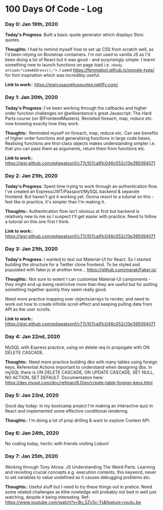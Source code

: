 # 100 Days Of Code - Log

### Day 0: Jan 19th, 2020

**Today's Progress**: Built a basic quote generator which displays Stoic quotes.

**Thoughts:** I had to remind myself how to set up CSS from scratch well, as I'd been relying on Bootstrap containers. I'm not used to vanilla JS as I'd been doing a lot of React but it was good - and surprisingly simple. I learnt something new to launch functions on page load i.e. `<body onload="codeAddress();">.`I used https://femmebot.github.io/google-type/ for font inspiration which was incredibly useful.

**Link to work:**: https://marcusaureliusquotes.netlify.com/

### Day 1: Jan 20th, 2020

**Today's Progress**:  I've been working through the callbacks and higher order function challenges on @willsentance's great Javascript: The Hard Parts course (on @FrontendMasters). Revisited foreach, map, reduce etc. now knowing exactly how they work.

**Thoughts:**: Reminded myself on foreach, map, reduce etc. Can see benefits of higher order functions and generalising functions in large code bases. Realising functions are first-class objects makes understanding simpler i.e. that you can pass them as arguments, return them from functions etc.

**Link to work:**: https://gist.github.com/edgwatson1/c77c107ca91c046c052c13e395094071

### Day 2: Jan 21th, 2020

**Today's Progress**: Spent time trying to work through an authentication flow. I've created an Express/JWT/Passport/MySQL backend & separate frontend. But haven't got it working yet. Gonna resort to a tutorial on this - feel like in practice, it's simpler than I'm making it.

**Thoughts:**: Authentication flow isn't obvious at first but backend is relatively new to me so I suspect t'll get easier with practice. Need to follow a tutorial on this one first I think. 

**Link to work:**: https://gist.github.com/edgwatson1/c77c107ca91c046c052c13e395094071

### Day 3: Jan 21th, 2020

**Today's Progress**: I wanted to test out Material-UI for React. So I started building the structure for a Twitter clone frontend. To be styled and populated with faker.js at another time... https://github.com/marak/Faker.js/

**Thoughts:**: Not sure to extent I can customise Material-UI components - they might end up being restrictive more than they are useful but for putting something together quickly they seem really good.

Need more practice mapping over objects/arrays to render, and need to work out how to create infinite scroll effect and keeping pulling data from API as the user scrolls.

**Link to work:**: https://gist.github.com/edgwatson1/c77c107ca91c046c052c13e395094071

### Day 4: Jan 22nd, 2020
 MySQL with Express practice, using on delete req to propogate with ON DELETE CASCADE. 

**Thoughts:**: Need more practice building dbs with many tables using foreign keys. Referential Actions important to understand when designing dbs. In mySQL there is ON DELETE CASCADE, ON UPDATE CASCADE, SET NULL, NO ACTION, SET DEFAULT. Documentation here: https://dev.mysql.com/doc/refman/8.0/en/create-table-foreign-keys.html

### Day 5: Jan 23rd, 2020

Good day today: in my bootcamp project I'm making an interactive quiz in React and implemented some effective conditional rendering. 

**Thoughts:**: I'm doing a lot of prop drilling & want to explore Context API.

### Day 6: Jan 24th, 2020

No coding today, hectic with friends visiting Lisbon!

### Day 7: Jan 25th, 2020

Working through Tony Alicea: JS Understanding The Weird Parts. Learning and revisiting crucial concepts e.g. execution contents, this keyword, never to set variables to value undefined as it causes debugging problems etc. 

**Thoughts:**: Useful stuff but I need to try these things out in pratice. Need some related challenges as kthe nowledge will probably not bed in well just watching, despite it being interesting.
Ref: https://www.youtube.com/watch?v=Bv_5Zv5c-Ts&feature=youtu.be
